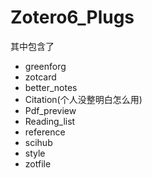 # Zotero6_Plugs

其中包含了

+ greenforg
+ zotcard
+ better_notes
+ Citation(个人没整明白怎么用)
+ Pdf_preview
+ Reading_list
+ reference
+ scihub
+ style
+ zotfile

